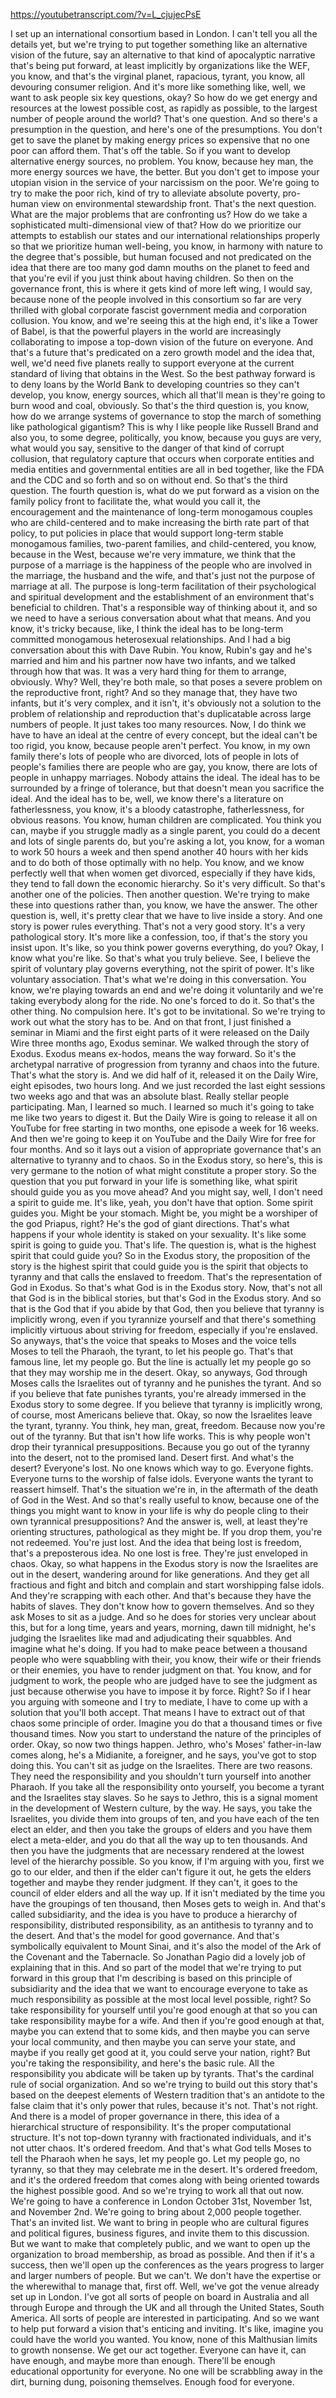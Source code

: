 https://youtubetranscript.com/?v=L_cjujecPsE

 I set up an international consortium based in London. I can't tell you all the details yet, but we're trying to put together something like an alternative vision of the future, say an alternative to that kind of apocalyptic narrative that's being put forward, at least implicitly by organizations like the WEF, you know, and that's the virginal planet, rapacious, tyrant, you know, all devouring consumer religion. And it's more like something like, well, we want to ask people six key questions, okay? So how do we get energy and resources at the lowest possible cost, as rapidly as possible, to the largest number of people around the world? That's one question. And so there's a presumption in the question, and here's one of the presumptions. You don't get to save the planet by making energy prices so expensive that no one poor can afford them. That's off the table. So if you want to develop alternative energy sources, no problem. You know, because hey man, the more energy sources we have, the better. But you don't get to impose your utopian vision in the service of your narcissism on the poor. We're going to try to make the poor rich, kind of try to alleviate absolute poverty, pro-human view on environmental stewardship front. That's the next question. What are the major problems that are confronting us? How do we take a sophisticated multi-dimensional view of that? How do we prioritize our attempts to establish our states and our international relationships properly so that we prioritize human well-being, you know, in harmony with nature to the degree that's possible, but human focused and not predicated on the idea that there are too many god damn mouths on the planet to feed and that you're evil if you just think about having children. So then on the governance front, this is where it gets kind of more left wing, I would say, because none of the people involved in this consortium so far are very thrilled with global corporate fascist government media and corporation collusion. You know, and we're seeing this at the high end, it's like a Tower of Babel, is that the powerful players in the world are increasingly collaborating to impose a top-down vision of the future on everyone. And that's a future that's predicated on a zero growth model and the idea that, well, we'd need five planets really to support everyone at the current standard of living that obtains in the West. So the best pathway forward is to deny loans by the World Bank to developing countries so they can't develop, you know, energy sources, which all that'll mean is they're going to burn wood and coal, obviously. So that's the third question is, you know, how do we arrange systems of governance to stop the march of something like pathological gigantism? This is why I like people like Russell Brand and also you, to some degree, politically, you know, because you guys are very, what would you say, sensitive to the danger of that kind of corrupt collusion, that regulatory capture that occurs when corporate entities and media entities and governmental entities are all in bed together, like the FDA and the CDC and so forth and so on without end. So that's the third question. The fourth question is, what do we put forward as a vision on the family policy front to facilitate the, what would you call it, the encouragement and the maintenance of long-term monogamous couples who are child-centered and to make increasing the birth rate part of that policy, to put policies in place that would support long-term stable monogamous families, two-parent families, and child-centered, you know, because in the West, because we're very immature, we think that the purpose of a marriage is the happiness of the people who are involved in the marriage, the husband and the wife, and that's just not the purpose of marriage at all. The purpose is long-term facilitation of their psychological and spiritual development and the establishment of an environment that's beneficial to children. That's a responsible way of thinking about it, and so we need to have a serious conversation about what that means. And you know, it's tricky because, like, I think the ideal has to be long-term committed monogamous heterosexual relationships. And I had a big conversation about this with Dave Rubin. You know, Rubin's gay and he's married and him and his partner now have two infants, and we talked through how that was. It was a very hard thing for them to arrange, obviously. Why? Well, they're both male, so that poses a severe problem on the reproductive front, right? And so they manage that, they have two infants, but it's very complex, and it isn't, it's obviously not a solution to the problem of relationship and reproduction that's duplicatable across large numbers of people. It just takes too many resources. Now, I do think we have to have an ideal at the centre of every concept, but the ideal can't be too rigid, you know, because people aren't perfect. You know, in my own family there's lots of people who are divorced, lots of people in lots of people's families there are people who are gay, you know, there are lots of people in unhappy marriages. Nobody attains the ideal. The ideal has to be surrounded by a fringe of tolerance, but that doesn't mean you sacrifice the ideal. And the ideal has to be, well, we know there's a literature on fatherlessness, you know, it's a bloody catastrophe, fatherlessness, for obvious reasons. You know, human children are complicated. You think you can, maybe if you struggle madly as a single parent, you could do a decent and lots of single parents do, but you're asking a lot, you know, for a woman to work 50 hours a week and then spend another 40 hours with her kids and to do both of those optimally with no help. You know, and we know perfectly well that when women get divorced, especially if they have kids, they tend to fall down the economic hierarchy. So it's very difficult. So that's another one of the policies. Then another question. We're trying to make these into questions rather than, you know, we have the answer. The other question is, well, it's pretty clear that we have to live inside a story. And one story is power rules everything. That's not a very good story. It's a very pathological story. It's more like a confession, too, if that's the story you insist upon. It's like, so you think power governs everything, do you? Okay, I know what you're like. So that's what you truly believe. See, I believe the spirit of voluntary play governs everything, not the spirit of power. It's like voluntary association. That's what we're doing in this conversation. You know, we're playing towards an end and we're doing it voluntarily and we're taking everybody along for the ride. No one's forced to do it. So that's the other thing. No compulsion here. It's got to be invitational. So we're trying to work out what the story has to be. And on that front, I just finished a seminar in Miami and the first eight parts of it were released on the Daily Wire three months ago, Exodus seminar. We walked through the story of Exodus. Exodus means ex-hodos, means the way forward. So it's the archetypal narrative of progression from tyranny and chaos into the future. That's what the story is. And we did half of it, released it on the Daily Wire, eight episodes, two hours long. And we just recorded the last eight sessions two weeks ago and that was an absolute blast. Really stellar people participating. Man, I learned so much. I learned so much it's going to take me like two years to digest it. But the Daily Wire is going to release it all on YouTube for free starting in two months, one episode a week for 16 weeks. And then we're going to keep it on YouTube and the Daily Wire for free for four months. And so it lays out a vision of appropriate governance that's an alternative to tyranny and to chaos. So in the Exodus story, so here's, this is very germane to the notion of what might constitute a proper story. So the question that you put forward in your life is something like, what spirit should guide you as you move ahead? And you might say, well, I don't need a spirit to guide me. It's like, yeah, you don't have that option. Some spirit guides you. Might be your stomach. Might be, you might be a worshiper of the god Priapus, right? He's the god of giant directions. That's what happens if your whole identity is staked on your sexuality. It's like some spirit is going to guide you. That's life. The question is, what is the highest spirit that could guide you? So in the Exodus story, the proposition of the story is the highest spirit that could guide you is the spirit that objects to tyranny and that calls the enslaved to freedom. That's the representation of God in Exodus. So that's what God is in the Exodus story. Now, that's not all that God is in the biblical stories, but that's God in the Exodus story. And so that is the God that if you abide by that God, then you believe that tyranny is implicitly wrong, even if you tyrannize yourself and that there's something implicitly virtuous about striving for freedom, especially if you're enslaved. So anyways, that's the voice that speaks to Moses and the voice tells Moses to tell the Pharaoh, the tyrant, to let his people go. That's that famous line, let my people go. But the line is actually let my people go so that they may worship me in the desert. Okay, so anyways, God through Moses calls the Israelites out of tyranny and he punishes the tyrant. And so if you believe that fate punishes tyrants, you're already immersed in the Exodus story to some degree. If you believe that tyranny is implicitly wrong, of course, most Americans believe that. Okay, so now the Israelites leave the tyrant, tyranny. You think, hey man, great, freedom. Because now you're out of the tyranny. But that isn't how life works. This is why people won't drop their tyrannical presuppositions. Because you go out of the tyranny into the desert, not to the promised land. Desert first. And what's the desert? Everyone's lost. No one knows which way to go. Everyone fights. Everyone turns to the worship of false idols. Everyone wants the tyrant to reassert himself. That's the situation we're in, in the aftermath of the death of God in the West. And so that's really useful to know, because one of the things you might want to know in your life is why do people cling to their own tyrannical presuppositions? And the answer is, well, at least they're orienting structures, pathological as they might be. If you drop them, you're not redeemed. You're just lost. And the idea that being lost is freedom, that's a preposterous idea. No one lost is free. They're just enveloped in chaos. Okay, so what happens in the Exodus story is now the Israelites are out in the desert, wandering around for like generations. And they get all fractious and fight and bitch and complain and start worshipping false idols. And they're scrapping with each other. And that's because they have the habits of slaves. They don't know how to govern themselves. And so they ask Moses to sit as a judge. And so he does for stories very unclear about this, but for a long time, years and years, morning, dawn till midnight, he's judging the Israelites like mad and adjudicating their squabbles. And imagine what he's doing. If you had to make peace between a thousand people who were squabbling with their, you know, their wife or their friends or their enemies, you have to render judgment on that. You know, and for judgment to work, the people who are judged have to see the judgment as just because otherwise you have to impose it by force. Right? So if I hear you arguing with someone and I try to mediate, I have to come up with a solution that you'll both accept. That means I have to extract out of that chaos some principle of order. Imagine you do that a thousand times or five thousand times. Now you start to understand the nature of the principles of order. Okay, so now two things happen. Jethro, who's Moses' father-in-law comes along, he's a Midianite, a foreigner, and he says, you've got to stop doing this. You can't sit as judge on the Israelites. There are two reasons. They need the responsibility and you shouldn't turn yourself into another Pharaoh. If you take all the responsibility onto yourself, you become a tyrant and the Israelites stay slaves. So he says to Jethro, this is a signal moment in the development of Western culture, by the way. He says, you take the Israelites, you divide them into groups of ten, and you have each of the ten elect an elder, and then you take the groups of elders and you have them elect a meta-elder, and you do that all the way up to ten thousands. And then you have the judgments that are necessary rendered at the lowest level of the hierarchy possible. So you know, if I'm arguing with you, first we go to our elder, and then if the elder can't figure it out, he gets the elders together and maybe they render judgment. If they can't, it goes to the council of elder elders and all the way up. If it isn't mediated by the time you have the groupings of ten thousand, then Moses gets to weigh in. And that's called subsidiarity, and the idea is you have to produce a hierarchy of responsibility, distributed responsibility, as an antithesis to tyranny and to the desert. And that's the model for good governance. And that's symbolically equivalent to Mount Sinai, and it's also the model of the Ark of the Covenant and the Tabernacle. So Jonathan Pagio did a lovely job of explaining that in this. And so part of the model that we're trying to put forward in this group that I'm describing is based on this principle of subsidiarity and the idea that we want to encourage everyone to take as much responsibility as possible at the most local level possible, right? So take responsibility for yourself until you're good enough at that so you can take responsibility maybe for a wife. And then if you're good enough at that, maybe you can extend that to some kids, and then maybe you can serve your local community, and then maybe you can serve your state, and maybe if you really get good at it, you could serve your nation, right? But you're taking the responsibility, and here's the basic rule. All the responsibility you abdicate will be taken up by tyrants. That's the cardinal rule of social organization. And so we're trying to build out this story that's based on the deepest elements of Western tradition that's an antidote to the false claim that it's only power that rules, because it's not. That's not right. And there is a model of proper governance in there, this idea of a hierarchical structure of responsibility. It's the proper computational structure. It's not top-down tyranny with fractionated individuals, and it's not utter chaos. It's ordered freedom. And that's what God tells Moses to tell the Pharaoh when he says, let my people go. Let my people go, no tyranny, so that they may celebrate me in the desert. It's ordered freedom, and it's the ordered freedom that comes along with being oriented towards the highest possible good. And so we're trying to work all that out now. We're going to have a conference in London October 31st, November 1st, and November 2nd. We're going to bring about 2,000 people together. That's an invited list. We want to bring in people who are cultural figures and political figures, business figures, and invite them to this discussion. But we want to make that completely public, and we want to open up the organization to broad membership, as broad as possible. And then if it's a success, then we'll open up the conferences as the years progress to larger and larger numbers of people. But we can't. We don't have the expertise or the wherewithal to manage that, first off. Well, we've got the venue already set up in London. I've got all sorts of people on board in Australia and all through Europe and through the UK and all through the United States, South America. All sorts of people are interested in participating. And so we want to help put forward a vision that's enticing and inviting. It's like, imagine you could have the world you wanted. You know, none of this Malthusian limits to growth nonsense. We get our act together. Everyone can have it, can have enough, and maybe more than enough. There'll be enough educational opportunity for everyone. No one will be scrabbling away in the dirt, burning dung, poisoning themselves. Enough food for everyone.